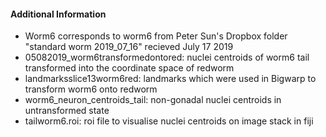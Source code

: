 #### Additional Information
- Worm6 corresponds to worm6 from Peter Sun's Dropbox folder "standard worm 2019_07_16" recieved July 17 2019
- 05082019_worm6transformedontored: nuclei centroids of worm6 tail transformed into the coordinate space of redworm
- landmarksslice13worm6red: landmarks which were used in Bigwarp to transform worm6 onto redworm
- worm6_neuron_centroids_tail: non-gonadal nuclei centroids in untransformed state
- tailworm6.roi: roi file to visualise nuclei centroids on image stack in fiji
